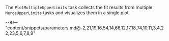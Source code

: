 The `PlotMultipleUpperLimits` task collects the fit results from multiple `MergeUpperLimits` tasks and visualizes them in a single plot.

<div class="dhi_parameter_table">

--8<-- "content/snippets/parameters.md@-2,21,19,16,54,14,66,12,17,18,74,10,11,3,4,22,23,5,6,7,8,9"

</div>

